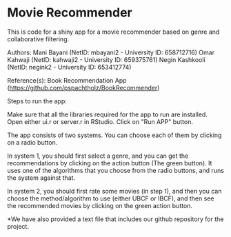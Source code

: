 # Movie Recommender

This is code for a shiny app for a movie recommender based on genre and collaborative filtering. 

Authors:
Mani Bayani (NetID: mbayani2 - University ID: 658712716)
Omar Kahwaji (NetID: kahwaji2 - University ID: 659375761)
Negin Kashkooli (NetID: negink2 - University ID: 653412774)

Reference(s): Book Recommendation App (https://github.com/pspachtholz/BookRecommender)


Steps to run the app:

Make sure that all the libraries required for the app to run are installed.
Open either ui.r or server.r in RStudio.
Click on "Run APP" button.

The app consists of two systems. You can choose each of them by clicking on a radio button.

In system 1, you should first select a genre, and you can get the recommendations by clicking on the action button (The green button). It uses one of the algorithms that you choose from the radio buttons, and runs the system against that.

In system 2, you should first rate some movies (in step 1), and then you can choose the method/algorithm to use (either UBCF or IBCF), and then see the recommended movies by clicking on the green action button.

*We have also provided a text file that includes our github repository for the project.
